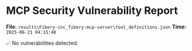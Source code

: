 # MCP Security Vulnerability Report
**File:** `results\Fibery-inc_fibery-mcp-server\tool_definitions.json`
**Time:** `2025-06-21 04:15:48`

✅ No vulnerabilities detected.